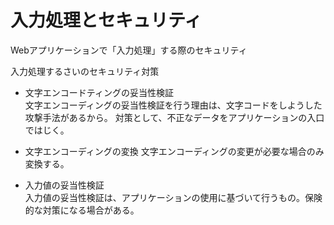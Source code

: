 # 入力処理とセキュリティ

Webアプリケーションで「入力処理」する際のセキュリティ　　

入力処理するさいのセキュリティ対策　　

* 文字エンコードティングの妥当性検証  
文字エンコーディングの妥当性検証を行う理由は、文字コードをしようした攻撃手法があるから。
対策として、不正なデータをアプリケーションの入口ではじく。　　
  

* 文字エンコーディングの変換
文字エンコーディングの変更が必要な場合のみ変換する。


* 入力値の妥当性検証  
入力値の妥当性検証は、アプリケーションの使用に基づいて行うもの。保険的な対策になる場合がある。

  